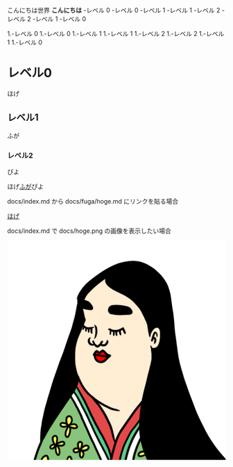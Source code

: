 こんにちは世界
**こんにちは**
-レベル 0
-レベル 0
  -レベル 1
  -レベル 1
    -レベル 2
    -レベル 2
  -レベル 1
-レベル 0

1.-レベル 0
1.-レベル 0
   1.-レベル 1
   1.-レベル 1
      1.-レベル 2
      1.-レベル 2
   1.-レベル 1
1.-レベル 0

# レベル0

ほげ

## レベル1

ふが

### レベル2

ぴよ


ほげ[ふが](https://github.com/)ぴよ

docs/index.md から docs/fuga/hoge.md にリンクを貼る場合



[ほげ](./fuga/hoge.md)

docs/index.md で docs/hoge.png の画像を表示したい場合



![ほげ](./hoge.png)
